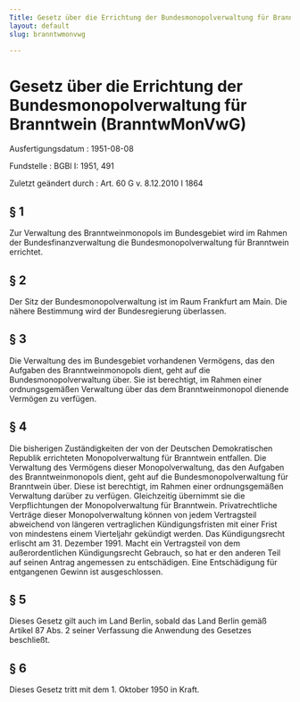 ```yaml
---
Title: Gesetz über die Errichtung der Bundesmonopolverwaltung für Branntwein
layout: default
slug: branntwmonvwg

---
```


# Gesetz über die Errichtung der Bundesmonopolverwaltung für Branntwein (BranntwMonVwG)

Ausfertigungsdatum
:   1951-08-08

Fundstelle
:   BGBl I: 1951, 491

Zuletzt geändert durch
:   Art. 60 G v. 8.12.2010 I 1864


## § 1

Zur Verwaltung des Branntweinmonopols im Bundesgebiet wird im Rahmen
der Bundesfinanzverwaltung die Bundesmonopolverwaltung für Branntwein
errichtet.


## § 2

Der Sitz der Bundesmonopolverwaltung ist im Raum Frankfurt am Main.
Die nähere Bestimmung wird der Bundesregierung überlassen.


## § 3

Die Verwaltung des im Bundesgebiet vorhandenen Vermögens, das den
Aufgaben des Branntweinmonopols dient, geht auf die
Bundesmonopolverwaltung über. Sie ist berechtigt, im Rahmen einer
ordnungsgemäßen Verwaltung über das dem Branntweinmonopol dienende
Vermögen zu verfügen.


## § 4

Die bisherigen Zuständigkeiten der von der Deutschen Demokratischen
Republik errichteten Monopolverwaltung für Branntwein entfallen. Die
Verwaltung des Vermögens dieser Monopolverwaltung, das den Aufgaben
des Branntweinmonopols dient, geht auf die Bundesmonopolverwaltung für
Branntwein über. Diese ist berechtigt, im Rahmen einer ordnungsgemäßen
Verwaltung darüber zu verfügen. Gleichzeitig übernimmt sie die
Verpflichtungen der Monopolverwaltung für Branntwein. Privatrechtliche
Verträge dieser Monopolverwaltung können von jedem Vertragsteil
abweichend von längeren vertraglichen Kündigungsfristen mit einer
Frist von mindestens einem Vierteljahr gekündigt werden. Das
Kündigungsrecht erlischt am 31. Dezember 1991. Macht ein Vertragsteil
von dem außerordentlichen Kündigungsrecht Gebrauch, so hat er den
anderen Teil auf seinen Antrag angemessen zu entschädigen. Eine
Entschädigung für entgangenen Gewinn ist ausgeschlossen.


## § 5

Dieses Gesetz gilt auch im Land Berlin, sobald das Land Berlin gemäß
Artikel 87 Abs. 2 seiner Verfassung die Anwendung des Gesetzes
beschließt.


## § 6

Dieses Gesetz tritt mit dem 1. Oktober 1950 in Kraft.

